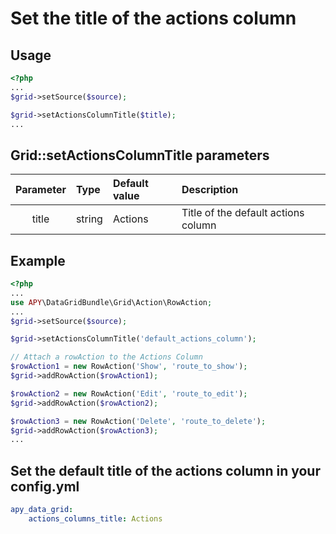 Set the title of the actions column
===========================================

## Usage

```php
<?php
...
$grid->setSource($source);

$grid->setActionsColumnTitle($title);
...
```

## Grid::setActionsColumnTitle parameters

|Parameter|Type|Default value|Description|
|:--:|:--|:--|:--|
|title|string|Actions|Title of the default actions column|

## Example

```php
<?php
...
use APY\DataGridBundle\Grid\Action\RowAction;
...
$grid->setSource($source);

$grid->setActionsColumnTitle('default_actions_column');

// Attach a rowAction to the Actions Column
$rowAction1 = new RowAction('Show', 'route_to_show');
$grid->addRowAction($rowAction1);

$rowAction2 = new RowAction('Edit', 'route_to_edit');
$grid->addRowAction($rowAction2);

$rowAction3 = new RowAction('Delete', 'route_to_delete');
$grid->addRowAction($rowAction3);
...
```

## Set the default title of the actions column in your config.yml
```yml
apy_data_grid:
    actions_columns_title: Actions
```
